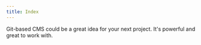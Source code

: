 ```yaml
---
title: Index
---
```

Git-based CMS could be a great idea for your next project. It's powerful and great to work with.